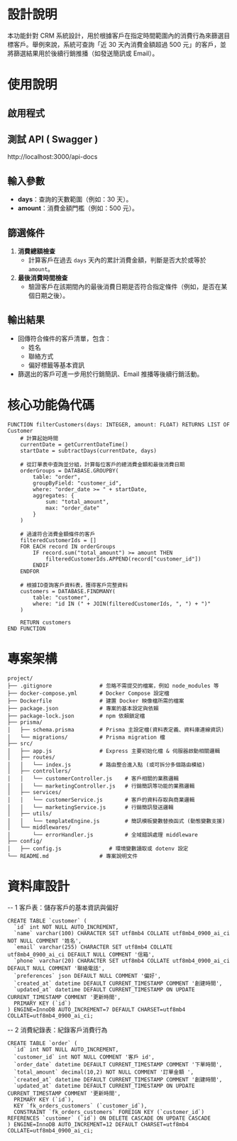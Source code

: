 
# 設計說明

本功能針對 CRM 系統設計，用於根據客戶在指定時間範圍內的消費行為來篩選目標客戶。舉例來說，系統可查詢「近 30 天內消費金額超過 500 元」的客戶，並將篩選結果用於後續行銷推播（如發送簡訊或 Email）。

# 使用說明

## 啟用程式

## 測試 API ( Swagger )
http://localhost:3000/api-docs

## 輸入參數
- **days**：查詢的天數範圍（例如：30 天）。
- **amount**：消費金額門檻（例如：500 元）。

## 篩選條件
1. **消費總額檢查**  
   - 計算客戶在過去 `days` 天內的累計消費金額，判斷是否大於或等於 `amount`。
2. **最後消費時間檢查**  
   - 驗證客戶在該期間內的最後消費日期是否符合指定條件（例如，是否在某個日期之後）。

## 輸出結果
- 回傳符合條件的客戶清單，包含：
  - 姓名
  - 聯絡方式
  - 偏好標籤等基本資訊
- 篩選出的客戶可進一步用於行銷簡訊、Email 推播等後續行銷活動。



# 核心功能偽代碼

```
FUNCTION filterCustomers(days: INTEGER, amount: FLOAT) RETURNS LIST OF Customer
    # 計算起始時間
    currentDate = getCurrentDateTime()
    startDate = subtractDays(currentDate, days)

    # 從訂單表中查詢並分組，計算每位客戶的總消費金額和最後消費日期
    orderGroups = DATABASE.GROUPBY(
        table: "order",
        groupByField: "customer_id",
        where: "order_date >= " + startDate,
        aggregates: {
            sum: "total_amount",
            max: "order_date"
        }
    )

    # 過濾符合消費金額條件的客戶
    filteredCustomerIds = []
    FOR EACH record IN orderGroups
        IF record.sum("total_amount") >= amount THEN
            filteredCustomerIds.APPEND(record["customer_id"])
        ENDIF
    ENDFOR

    # 根據ID查詢客戶資料表，獲得客戶完整資料
    customers = DATABASE.FINDMANY(
        table: "customer",
        where: "id IN (" + JOIN(filteredCustomerIds, ", ") + ")"
    )

    RETURN customers
END FUNCTION

```

# 專案架構

```
project/
├── .gitignore               # 忽略不需提交的檔案，例如 node_modules 等
├── docker-compose.yml       # Docker Compose 設定檔
├── Dockerfile               # 建置 Docker 映像檔所需的檔案
├── package.json             # 專案的基本設定與依賴
├── package-lock.json        # npm 依賴鎖定檔
├── prisma/
│   ├── schema.prisma        # Prisma 主設定檔(資料表定義、資料庫連線資訊)
│   └── migrations/          # Prisma migration 檔
├── src/
│   ├── app.js               # Express 主要初始化檔 & 伺服器啟動相關邏輯
│   ├── routes/
│   │   └── index.js         # 路由整合進入點 (或可拆分多個路由模組)
│   ├── controllers/
│   │   └── customerController.js    # 客戶相關的業務邏輯
│   │   └── marketingController.js   # 行銷簡訊等功能的業務邏輯
│   ├── services/
│   │   └── customerService.js       # 客戶的資料存取與商業邏輯
│   │   └── marketingService.js      # 行銷簡訊發送邏輯
│   ├── utils/
│   │   └── templateEngine.js        # 簡訊模板變數替換函式 (動態變數支援)
│   └── middlewares/
│       └── errorHandler.js          # 全域錯誤處理 middleware
├── config/
│   ├── config.js               # 環境變數讀取或 dotenv 設定
└── README.md                # 專案說明文件
```

# 資料庫設計

-- 1 客戶表：儲存客戶的基本資訊與偏好

```
CREATE TABLE `customer` (
  `id` int NOT NULL AUTO_INCREMENT,
  `name` varchar(100) CHARACTER SET utf8mb4 COLLATE utf8mb4_0900_ai_ci NOT NULL COMMENT '姓名',
  `email` varchar(255) CHARACTER SET utf8mb4 COLLATE utf8mb4_0900_ai_ci DEFAULT NULL COMMENT '信箱',
  `phone` varchar(20) CHARACTER SET utf8mb4 COLLATE utf8mb4_0900_ai_ci DEFAULT NULL COMMENT '聯絡電話',
  `preferences` json DEFAULT NULL COMMENT '偏好',
  `created_at` datetime DEFAULT CURRENT_TIMESTAMP COMMENT '創建時間',
  `updated_at` datetime DEFAULT CURRENT_TIMESTAMP ON UPDATE CURRENT_TIMESTAMP COMMENT '更新時間',
  PRIMARY KEY (`id`)
) ENGINE=InnoDB AUTO_INCREMENT=7 DEFAULT CHARSET=utf8mb4 COLLATE=utf8mb4_0900_ai_ci;
```

-- 2 消費紀錄表：紀錄客戶消費行為

```
CREATE TABLE `order` (
  `id` int NOT NULL AUTO_INCREMENT,
  `customer_id` int NOT NULL COMMENT '客戶 id',
  `order_date` datetime DEFAULT CURRENT_TIMESTAMP COMMENT '下單時間',
  `total_amount` decimal(10,2) NOT NULL COMMENT '訂單金額 ',
  `created_at` datetime DEFAULT CURRENT_TIMESTAMP COMMENT '創建時間',
  `updated_at` datetime DEFAULT CURRENT_TIMESTAMP ON UPDATE CURRENT_TIMESTAMP COMMENT '更新時間',
  PRIMARY KEY (`id`),
  KEY `fk_orders_customers` (`customer_id`),
  CONSTRAINT `fk_orders_customers` FOREIGN KEY (`customer_id`) REFERENCES `customer` (`id`) ON DELETE CASCADE ON UPDATE CASCADE
) ENGINE=InnoDB AUTO_INCREMENT=12 DEFAULT CHARSET=utf8mb4 COLLATE=utf8mb4_0900_ai_ci;
```
